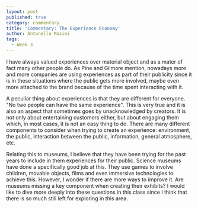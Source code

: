 ```yaml
---
layout: post
published: true
category: commentary
title: 'Commentary: The Experience Economy'
author: Antonella Masini
tags:
  - Week 3
---
```

I have always valued experiences over material object and as a mater of fact many other people do. As Pine and Gilmore mention, nowadays more and more companies are using experiences as part of their publicity since it is in these situations where the public gets more involved, maybe even more attached to the brand because of the time spent interacting with it. 

A peculiar thing about experiences is that they are different for everyone. "No two people can have the same experience". This is very true and it is also an aspect that sometimes goes by unacknowledged by creators. It is not only about entertaining customers either, but about engaging them which, in most cases, it is not an easy thing to do. There are many different components to consider when trying to create an experience: environment, the public, interaction between the public, information, general atmosphere, etc. 

Relating this to museums, I believe that they have been trying for the past years to include in them experiences for their public. Science museums have done a specifically good job at this. They use games to involve children, movable objects, films and even immersive technologies to achieve this. However, I wonder if there are more ways to improve it. Are museums missing a key component when creating their exhibits? I would like to dive more deeply into these questions in this class since I think that there is so much still left for exploring in this area.